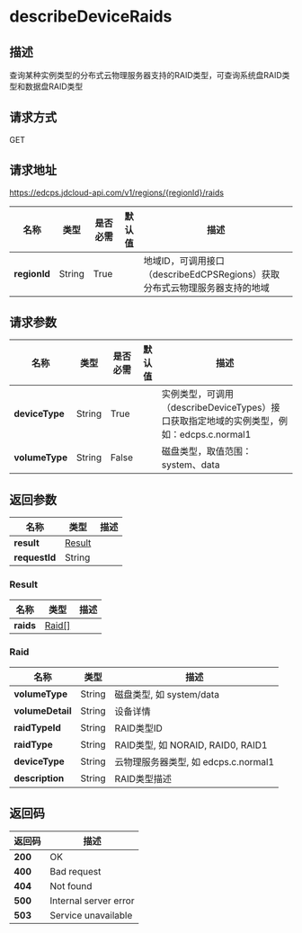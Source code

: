 # describeDeviceRaids


## 描述
查询某种实例类型的分布式云物理服务器支持的RAID类型，可查询系统盘RAID类型和数据盘RAID类型

## 请求方式
GET

## 请求地址
https://edcps.jdcloud-api.com/v1/regions/{regionId}/raids

|名称|类型|是否必需|默认值|描述|
|---|---|---|---|---|
|**regionId**|String|True| |地域ID，可调用接口（describeEdCPSRegions）获取分布式云物理服务器支持的地域|

## 请求参数
|名称|类型|是否必需|默认值|描述|
|---|---|---|---|---|
|**deviceType**|String|True| |实例类型，可调用（describeDeviceTypes）接口获取指定地域的实例类型，例如：edcps.c.normal1|
|**volumeType**|String|False| |磁盘类型，取值范围：system、data|


## 返回参数
|名称|类型|描述|
|---|---|---|
|**result**|[Result](#Result)| |
|**requestId**|String| |

### <a name="Result">Result</a>
|名称|类型|描述|
|---|---|---|
|**raids**|[Raid[]](#Raid)| |
### <a name="Raid">Raid</a>
|名称|类型|描述|
|---|---|---|
|**volumeType**|String|磁盘类型, 如 system/data|
|**volumeDetail**|String|设备详情|
|**raidTypeId**|String|RAID类型ID|
|**raidType**|String|RAID类型, 如 NORAID, RAID0, RAID1|
|**deviceType**|String|云物理服务器类型, 如 edcps.c.normal1|
|**description**|String|RAID类型描述|

## 返回码
|返回码|描述|
|---|---|
|**200**|OK|
|**400**|Bad request|
|**404**|Not found|
|**500**|Internal server error|
|**503**|Service unavailable|
